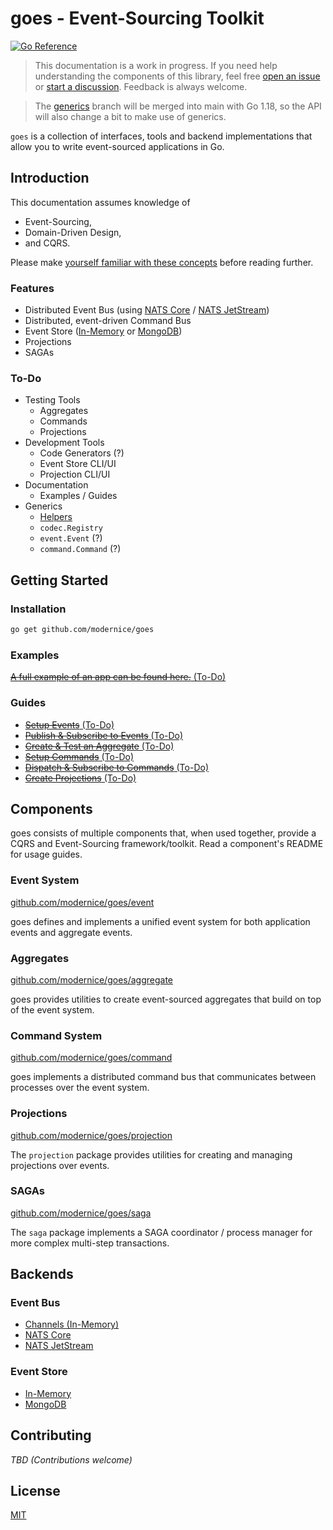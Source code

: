 # goes - Event-Sourcing Toolkit

[![Go Reference](https://pkg.go.dev/badge/github.com/modernice/goes.svg)](https://pkg.go.dev/github.com/modernice/goes)

> This documentation is a work in progress. If you need help understanding the
components of this library, feel free [open an issue](
http://github.com/modernice/goes/issues) or [start a discussion](
http://github.com/modernice/goes/discussions). Feedback is always welcome.

> The [generics](https://github.com/modernice/goes/tree/generics) branch will be
merged into main with Go 1.18, so the API will also change a bit to make use of
generics.

`goes` is a collection of interfaces, tools and backend implementations that
allow you to write event-sourced applications in Go.

## Introduction

This documentation assumes knowledge of

- Event-Sourcing,
- Domain-Driven Design,
- and CQRS.

Please make [yourself familiar with these concepts](
https://github.com/heynickc/awesome-ddd) before reading further.

### Features

- Distributed Event Bus (using [NATS Core](http://nats.io) / [NATS JetStream](
  https://docs.nats.io/nats-concepts/jetstream))
- Distributed, event-driven Command Bus
- Event Store ([In-Memory](./event/eventstore) or
  [MongoDB](./backend/mongo))
- Projections
- SAGAs

### To-Do

- Testing Tools
  - Aggregates
  - Commands
  - Projections
- Development Tools
  - Code Generators (?)
  - Event Store CLI/UI
  - Projection CLI/UI
- Documentation
  - Examples / Guides
- Generics
  - [Helpers](./helper)
  - `codec.Registry`
  - `event.Event` (?)
  - `command.Command` (?)

## Getting Started

### Installation

```sh
go get github.com/modernice/goes
```

### Examples

[~~A full example of an app can be found here.~~ (To-Do)](./examples)

### Guides

- [~~Setup Events~~ (To-Do)](./examples/setupevents)
- [~~Publish & Subscribe to Events~~ (To-Do)](./examples/pubsubevent)
- [~~Create & Test an Aggregate~~ (To-Do)](./examples/aggregate)
- [~~Setup Commands~~ (To-Do)](./examples/setupcommands)
- [~~Dispatch & Subscribe to Commands~~ (To-Do)](./examples/pubsubcommand)
- [~~Create Projections~~ (To-Do)](./examples/projections)

## Components

goes consists of multiple components that, when used together, provide a CQRS
and Event-Sourcing framework/toolkit. Read a component's README for usage guides.

### Event System

[github.com/modernice/goes/event](./event)

goes defines and implements a unified event system for both application events
and aggregate events.

### Aggregates

[github.com/modernice/goes/aggregate](./aggregate)

goes provides utilities to create event-sourced aggregates that build on top of
the event system.

### Command System

[github.com/modernice/goes/command](./command)

goes implements a distributed command bus that communicates between processes
over the event system.

### Projections

[github.com/modernice/goes/projection](./projection)

The `projection` package provides utilities for creating and managing
projections over events.

### SAGAs

[github.com/modernice/goes/saga](./saga)

The `saga` package implements a SAGA coordinator / process manager for more
complex multi-step transactions.

## Backends

### Event Bus

- [Channels (In-Memory)](./event/eventbus/chabus.go)
- [NATS Core](./backend/nats)
- [NATS JetStream](./backend/nats)

### Event Store

- [In-Memory](./event/eventstore/memstore.go)
- [MongoDB](./backend/mongo)

## Contributing

_TBD (Contributions welcome)_

## License

[MIT](./LICENSE)
